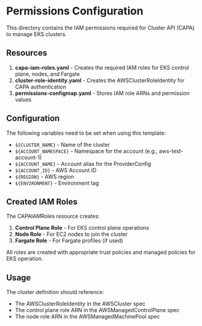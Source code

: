 # Permissions Configuration

This directory contains the IAM permissions required for Cluster API (CAPA) to manage EKS clusters.

## Resources

1. **capa-iam-roles.yaml** - Creates the required IAM roles for EKS control plane, nodes, and Fargate
2. **cluster-role-identity.yaml** - Creates the AWSClusterRoleIdentity for CAPA authentication
3. **permissions-configmap.yaml** - Stores IAM role ARNs and permission values

## Configuration

The following variables need to be set when using this template:

- `${CLUSTER_NAME}` - Name of the cluster
- `${ACCOUNT_NAMESPACE}` - Namespace for the account (e.g., aws-test-account-1)
- `${ACCOUNT_NAME}` - Account alias for the ProviderConfig
- `${ACCOUNT_ID}` - AWS Account ID
- `${REGION}` - AWS region
- `${ENVIRONMENT}` - Environment tag

## Created IAM Roles

The CAPAIAMRoles resource creates:
1. **Control Plane Role** - For EKS control plane operations
2. **Node Role** - For EC2 nodes to join the cluster
3. **Fargate Role** - For Fargate profiles (if used)

All roles are created with appropriate trust policies and managed policies for EKS operation.

## Usage

The cluster definition should reference:
- The AWSClusterRoleIdentity in the AWSCluster spec
- The control plane role ARN in the AWSManagedControlPlane spec
- The node role ARN in the AWSManagedMachinePool spec
